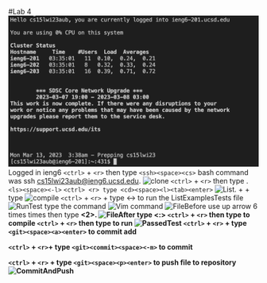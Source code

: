 #Lab 4
![Login](Login.png) 
Logged in ieng6 
```<ctrl>``` + ```<r>``` then type ```<ssh><space><cs>``` bash command was ssh cs15lwi23aub@ieng6.ucsd.edu. 
![clone](reverseGitClone.png) 
```<ctrl>``` + ```<r>```  then type <git><space><clone>.
```<ls><space><-l>```
```<ctrl> <r> type <cd><space><l><tab><enter>```
![List](list.png).
<ctrl>+<r> + type <javac>
![compile](compjava.png)
```<ctrl>``` + ```<r>``` + type <java><space><-><enter> to run the ListExamplesTests file 
![RunTest](runJavaTestFaild.png)
type the command <ctrl> <r> <vi> <space><L><enter>
![Vim command](reversevimlistexamples.png) 
![FileBefore](vim.png)
use up arrow  6 times <up> times then type <b><b><left><r><2>. 
![FileAfter](correctedbug.png) 
type <:><wq><enter>
```<ctrl>``` + ```<r>```  then type <javac> to compile 
```<ctrl>``` + ```<r>``` then type <java> to run 
![PassedTest](passedListExamplesTest.png) 
```<ctrl>``` + ```<r>``` + type ```<git><space><a><enter>``` to commit add 
  
```<ctrl>``` + ```<r>```+ type ```<git><commit><space><-m>``` to commit
  
```<ctrl>``` + ```<r>``` + type ```<git><space><p><enter>``` to push file to repository 
![CommitAndPush](commitandpush.png) 





  
 



